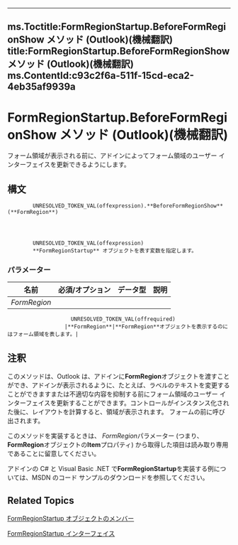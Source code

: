 

---
ms.Toctitle:FormRegionStartup.BeforeFormRegionShow メソッド (Outlook)(機械翻訳)
title:FormRegionStartup.BeforeFormRegionShow メソッド (Outlook)(機械翻訳)
ms.ContentId:c93c2f6a-511f-15cd-eca2-4eb35af9939a
---
# FormRegionStartup.BeforeFormRegionShow メソッド (Outlook)(機械翻訳)




フォーム領域が表示される前に、アドインによってフォーム領域のユーザー インターフェイスを更新できるようにします。

## 構文

            UNRESOLVED_TOKEN_VAL(offexpression).**BeforeFormRegionShow**(**FormRegion**)




            UNRESOLVED_TOKEN_VAL(offexpression)
            **FormRegionStartup** オブジェクトを表す変数を指定します。

### パラメーター

|**名前**|**必須/オプション**|**データ型**|**説明**|
|---|---|---|---|
|*FormRegion*|
                        UNRESOLVED_TOKEN_VAL(offrequired)
                      |**FormRegion**|**FormRegion**オブジェクトを表示するのにはフォーム領域を表します。|





## 注釈
このメソッドは、Outlook は、アドインに**FormRegion**オブジェクトを渡すことができ、アドインが表示されるように、たとえば、ラベルのテキストを変更することができますまたは不適切な内容を抑制する前にフォーム領域のユーザー インターフェイスを更新することができます。コントロールがインスタンス化された後に、レイアウトを計算すると、領域が表示されます。 フォームの前に呼び出されます。



このメソッドを実装するときは、 *FormRegion*パラメーター (つまり、 **FormRegion**オブジェクトの**Item**プロパティ) から取得した項目は読み取り専用であることに留意してください。



アドインの C# と Visual Basic .NET で**FormRegionStartup**を実装する例については、MSDN のコード サンプルのダウンロードを参照してください。



## Related Topics

[FormRegionStartup オブジェクトのメンバー](c45b60b8-5d7e-d84b-a60e-ffcb54c25569.md)

[FormRegionStartup インターフェイス](948ea6b7-2962-57e7-618d-fa0977b65651.md)




